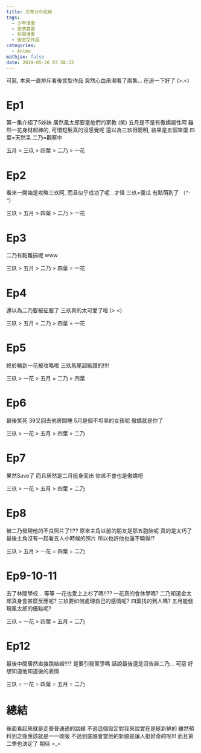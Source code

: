 ```yaml
---
title: 五等分の花嫁
tags:
  - 少年漫畫
  - 愛情喜劇
  - 校園漫畫
  - 後宮型作品
categories:
  - Anime
mathjax: false
date: 2019-05-26 07:58:33
---
```


可惡, 本來一直排斥看後宮型作品 突然心血來潮看了兩集... 在追一下好了 (>.<)
<!--more-->

# Ep1
第一集介紹了5姊妹 居然風太郎要當他們的家教 (笑)
五月是不是有傲嬌屬性阿
雖然一花身材超棒的, 可惜短髮真的沒感覺呢
還以為三玖很聰明, 結果是五個笨蛋
四葉=天然呆
二乃=觀察中

五月 > 三玖 > 四葉 > 二乃 > 一花

# Ep2
看來一開始是攻略三玖阿, 而且似乎成功了呢...才怪
三玖=傻瓜 有點萌到了 （*^-^*）

三玖 > 五月 > 四葉 > 二乃 > 一花

# Ep3
二乃有點難搞呢 www

三玖 > 五月 > 二乃 > 四葉 = 一花

# Ep4
還以為二乃要被征服了
三玖真的太可愛了啦 (> <)

三玖 > 五月 = 二乃 > 四葉 = 一花

# Ep5
終於輪到一花被攻略啦
三玖馬尾超級讚的!!!!

三玖 > 一花 > 五月 = 二乃 > 四葉


# Ep6
最後笑死 39又回去他房間睡
5月是個不坦率的女孩呢 傲嬌就是你了

三玖 > 一花 > 五月 > 四葉 > 二乃

# Ep7
果然Save了 而且居然是二月挺身而出 你該不會也是傲嬌吧

三玖 > 一花 > 五月 > 四葉 = 二乃

# Ep8
被二乃發現他的不良照片了!!?? 原來主角以前的朋友是那五胞胎呢 真的是太巧了
最後主角沒有一起看五人小時候的照片 所以也許他也還不曉得!?

三玖 > 五月 > 一花 = 四葉 = 二乃

# Ep9-10-11
去了林間學校... 等等 一花也愛上上杉了嗎!!??
一花真的會休學嗎?
二乃知道金太郎真身會甚麼反應呢?
三玖要如何處理自己的感情呢?
四葉找的到人嗎?
五月能發現風太郎的優點呢?

三玖 = 一花 > 四葉 = 五月 = 二乃

# Ep12
最後中間居然直接跳結婚!!!? 是要引發黨爭嗎
話說最後還是沒告訴二乃... 可惡 好想知道他知道後的表情

三玖 = 一花 = 四葉 = 五月 = 二乃

# 總結
後面看起來就是走普普通通的路線 不過這個設定對我來說實在是挺新鮮的 雖然預料到之後應該就是一一收服 不過到底誰會當他的新娘是讓人挺好奇的呢!!!
而且第二季也決定了 期待 >_<
